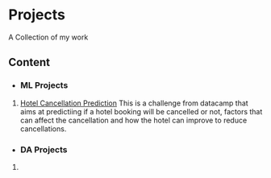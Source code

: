 # Projects

A Collection of my work

## Content
* ### ML Projects
1. [Hotel Cancellation Prediction](https://github.com/Grace-10/Data-Science-Projects/blob/main/Hotel%20Cancellation%20Prediction.ipynb)
   This is a challenge from datacamp that aims at predictiing if a hotel booking will be cancelled or not, factors that can affect the cancellation and how the hotel can improve to reduce cancellations.
* ### DA Projects
1. 


